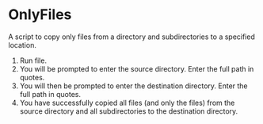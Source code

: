 # OnlyFiles
A script to copy only files from a directory and subdirectories to a specified location.

1. Run file.
2. You will be prompted to enter the source directory. Enter the full path in quotes.
3. You will then be prompted to enter the destination directory. Enter the full path in quotes.
4. You have successfully copied all files (and only the files) from the source directory and all subdirectories to the destination directory.
